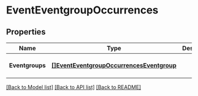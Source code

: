 # EventEventgroupOccurrences

## Properties
Name | Type | Description | Notes
------------ | ------------- | ------------- | -------------
**Eventgroups** | [**[]EventEventgroupOccurrencesEventgroup**](EventEventgroupOccurrencesEventgroup.md) |  | [optional] [default to null]

[[Back to Model list]](../README.md#documentation-for-models) [[Back to API list]](../README.md#documentation-for-api-endpoints) [[Back to README]](../README.md)


